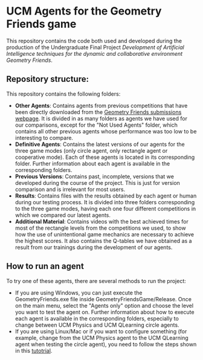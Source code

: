 # UCM Agents for the Geometry Friends game

This repository contains the code both used and developed during the production of the Undergraduate Final Project *Development of Artificial Intelligence techniques
for the dynamic and collaborative environment Geometry Friends*.

## Repository structure:

This repository contains the following folders:

- **Other Agents**: Contains agents from previous competitions that have been directly downloaded from the [Geometry Friends submissions webpage](https://geometryfriends.gaips.inesc-id.pt/archive). It is divided in as many folders as agents we have used for our comparisons, except for the "Not Used Agents" folder, which contains all other previous agents whose performance was too low to be interesting to compare.
- **Definitive Agents**: Contains the latest versions of our agents for the three game modes (only circle agent, only rectangle agent or cooperative mode). Each of these agents is located in its corresponding folder. Further information about each agent is available in the corresponding folders.
- **Previous Versions**: Contains past, incomplete, versions that we developed during the course of the project. This is just for version comparison and is irrelevant for most users.
- **Results**: Contains files with the results obtained by each agent or human during our testing process. It is divided into three folders corresponding to the three game modes, having each one four different competitions in which we compared our latest agents.
- **Additional Material**: Contains videos with the best achieved times for most of the rectangle levels from the competitions we used, to show how the use of unintentional game mechanics are necessary to achieve the highest scores. It also contains the Q-tables we have obtained as a result from our trainings during the development of our agents.

## How to run an agent

To try one of these agents, there are several methods to run the project:

- If you are using Windows, you can just execute the GeometryFriends.exe file inside GeometryFriendsGame/Release. Once on the main menu, select the "Agents only" option and choose the level you want to test the agent on. Further information about how to execute each agent is available in the corresponding folders, especially to change between UCM Physics and UCM QLearning circle agents.
- If you are using Linux/Mac or if you want to configure something (for example, change from the UCM Physics agent to the UCM QLearning agent when testing the circle agent), you need to follow the steps shown in this [tutotrial](https://geometryfriends.gaips.inesc-id.pt/guides/c%23).
